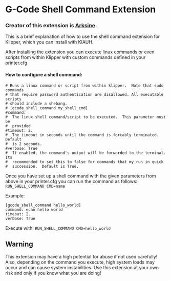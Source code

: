 # G-Code Shell Command Extension

### Creator of this extension is [Arksine](https://github.com/Arksine).

This is a brief explanation of how to use the shell command extension for Klipper, which you can install with KIAUH.

After installing the extension you can execute linux commands or even scripts from within Klipper with custom commands defined in your printer.cfg.

#### How to configure a shell command:

```shell
# Runs a linux command or script from within klipper.  Note that sudo commands
# that require password authentication are disallowed. All executable scripts
# should include a shebang.
# [gcode_shell_command my_shell_cmd]
#command:
#  The linux shell command/script to be executed.  This parameter must be
#  provided
#timeout: 2.
#  The timeout in seconds until the command is forcably terminated.  Default
#  is 2 seconds.
#verbose: True
#  If enabled, the command's output will be forwarded to the terminal.  Its
#  recommended to set this to false for commands that my run in quick
#  succession.  Default is True.
```

Once you have set up a shell command with the given parameters from above in your printer.cfg you can run the command as follows:
`RUN_SHELL_COMMAND CMD=name`

Example:

```
[gcode_shell_command hello_world]
command: echo hello world
timeout: 2.
verbose: True
```

Execute with:
`RUN_SHELL_COMMAND CMD=hello_world`

## Warning

This extension may have a high potential for abuse if not used carefully! Also, depending on the command you execute, high system loads may occur and can cause system instabilities.
Use this extension at your own risk and only if you know what you are doing!
